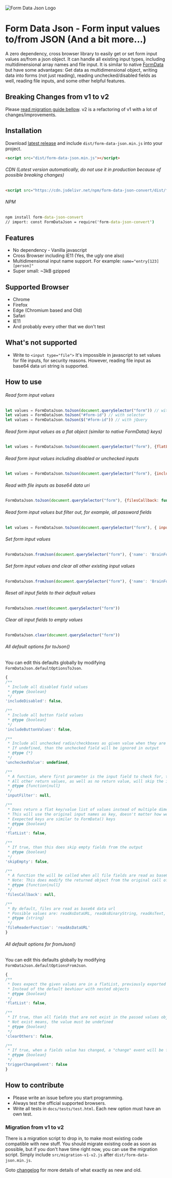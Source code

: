 ![Form Data Json Logo](https://brainfoolong.github.io/form-data-json/img/logo-readme-github.png)

# Form Data Json - Form input values to/from JSON (And a bit more...)
A zero dependency, cross browser library to easily get or set form input values as/from a json object. It can handle all existing input types, including multidimensional array names and file input. It is similar to native [FormData](https://developer.mozilla.org/docs/Web/API/FormData) but have some advantages: Get data as multidimensional object, writing data into forms (not just reading), reading unchecked/disabled fields as well, reading file inputs, and some other helpful features.

## Breaking Changes from v1 to v2
Please [read migration guide bellow](#migrationchangelog-from-v1-to-v2). v2 is a refactoring of v1 with a lot of changes/improvements.

## Installation
Download [latest release](https://github.com/brainfoolong/form-data-json/releases/latest) and include `dist/form-data-json.min.js` into your project.
```html
<script src="dist/form-data-json.min.js"></script>
```
###### CDN (Latest version automatically, do not use it in production because of possible breaking changes)
```html
<script src="https://cdn.jsdelivr.net/npm/form-data-json-convert/dist/form-data-json.min.js"></script>
```
###### NPM
```cmd
npm install form-data-json-convert
// import: const FormDataJson = require('form-data-json-convert')
```

## Features
* No dependency - Vanilla javascript
* Cross Browser including IE11 (Yes, the ugly one also)
* Multidimensional input name support. For example: `name="entry[123][person]"`
* Super small: ~3kB gzipped 

## Supported Browser
* Chrome
* Firefox
* Edge (Chromium based and Old)
* Safari
* IE11
* And probably every other that we don't test

## What's not supported
* Write to `<input type="file">` It's impossible in javascript to set values for file inputs, for security reasons. However, reading file input as base64 data uri string is supported.

## How to use
###### Read form input values
```javascript
let values = FormDataJson.toJson(document.querySelector("form")) // with native element
let values = FormDataJson.toJson("#form-id") // with selector
let values = FormDataJson.toJson($("#form-id")) // with jQuery
``` 
###### Read form input values as a flat object (similar to native FormData() keys)
```javascript
let values = FormDataJson.toJson(document.querySelector("form"), {flatList: true})
``` 
###### Read form input values including disabled or unchecked inputs
```javascript
let values = FormDataJson.toJson(document.querySelector("form"), {includeDisabled: true, uncheckedValue : null}})
```
###### Read with file inputs as base64 data uri
```javascript
FormDataJson.toJson(document.querySelector("form"), {filesCallback: function(values){}})
```
###### Read form input values but filter out, for example,  all password fields
```javascript
let values = FormDataJson.toJson(document.querySelector("form"), { inputFilter: function(inputElement) { return (inputElement.type || 'text') !== 'password' } })
``` 

###### Set form input values
```javascript
FormDataJson.fromJson(document.querySelector("form"), {'name': 'BrainFooLong'})
```

###### Set form input values and clear all other existing input values
```javascript
FormDataJson.fromJson(document.querySelector("form"), {'name': 'BrainFooLong'}, { clearOthers: true })
```

###### Reset all input fields to their default values
```javascript
FormDataJson.reset(document.querySelector("form"))
```

###### Clear all input fields to empty values
```javascript
FormDataJson.clear(document.querySelector("form"))
```

###### All default options for toJson()
You can edit this defaults globally by modifying `FormDataJson.defaultOptionsToJson`.
```javascript defaultOptionsToJson
{
/**
 * Include all disabled field values
 * @type {boolean}
 */
'includeDisabled': false,

/**
 * Include all button field values
 * @type {boolean}
 */
'includeButtonValues': false,

/**
 * Include all unchecked radio/checkboxes as given value when they are unchecked
 * If undefined, than the unchecked field will be ignored in output
 * @type {*}
 */
'uncheckedValue': undefined,

/**
 * A function, where first parameter is the input field to check for, that must return true if the field should be included
 * All other return values, as well as no return value, will skip the input field in the progress
 * @type {function|null}
 */
'inputFilter': null,

/**
 * Does return a flat key/value list of values instead of multiple dimensions
 * This will use the original input names as key, doesn't matter how weird they are
 * Exepected keys are similar to FormData() keys
 * @type {boolean}
 */
'flatList': false,

/**
 * If true, than this does skip empty fields from the output
 * @type {boolean}
 */
'skipEmpty': false,

/**
 * A function the will be called when all file fields are read as base64 data uri
 * Note: This does modify the returned object from the original call of toJson() afterwards
 * @type {function|null}
 */
'filesCallback': null,

/**
 * By default, files are read as base64 data url
 * Possible values are: readAsDataURL, readAsBinaryString, readAsText, readAsArrayBuffer
 * @type {string}
 */
'fileReaderFunction': 'readAsDataURL'
}
```

###### All default options for fromJson()
You can edit this defaults globally by modifying `FormDataJson.defaultOptionsFromJson`.
```javascript defaultOptionsFromJson
{
/**
 * Does expect the given values are in a flatList, previously exported with toJson
 * Instead of the default bevhiour with nested objects
 * @type {boolean}
 */
'flatList': false,

/**
 * If true, than all fields that are not exist in the passed values object, will be cleared/emptied
 * Not exist means, the value must be undefined
 * @type {boolean}
 */
'clearOthers': false,

/**
 * If true, when a fields value has changed, a "change" event will be fired
 * @type {boolean}
 */
'triggerChangeEvent': false
}
```

## How to contribute
* Please write an issue before you start programming.
* Always test the official supported browsers.
* Write all tests in `docs/tests/test.html`. Each new option must have an own test.

### Migration from v1 to v2

There is a migration script to drop in, to make most existing code compatible with new stuff. You should migrate existing code as soon as possible, but if you don't have time right now, you can use the migration script. Simply include `src/migration-v1-v2.js` after `dist/form-data-json.min.js`.

Goto [changelog](https://github.com/brainfoolong/form-data-json/blob/master/CHANGELOG.md#200beta---26092021) for more details of what exactly as new and old.